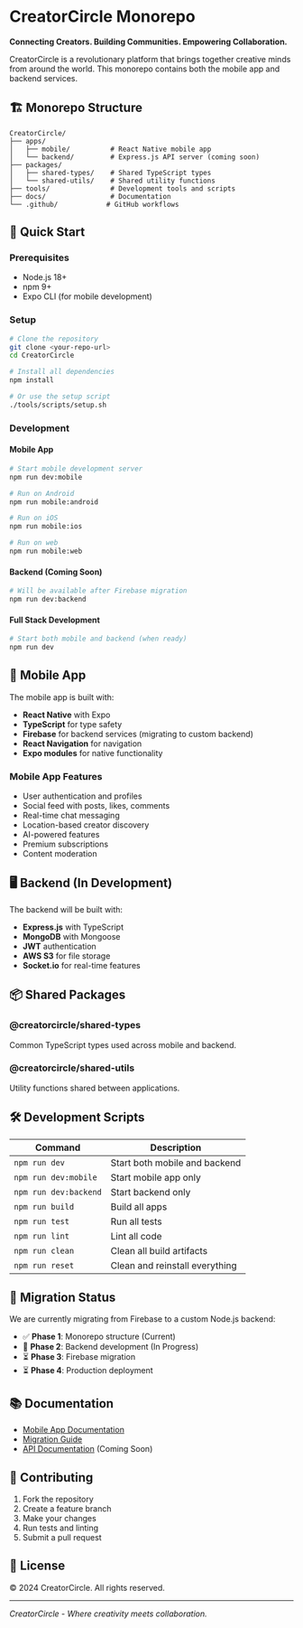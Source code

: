 # CreatorCircle Monorepo

**Connecting Creators. Building Communities. Empowering Collaboration.**

CreatorCircle is a revolutionary platform that brings together creative minds from around the world. This monorepo contains both the mobile app and backend services.

## 🏗️ Monorepo Structure

```
CreatorCircle/
├── apps/
│   ├── mobile/          # React Native mobile app
│   └── backend/         # Express.js API server (coming soon)
├── packages/
│   ├── shared-types/    # Shared TypeScript types
│   └── shared-utils/    # Shared utility functions
├── tools/               # Development tools and scripts
├── docs/                # Documentation
└── .github/            # GitHub workflows
```

## 🚀 Quick Start

### Prerequisites
- Node.js 18+ 
- npm 9+
- Expo CLI (for mobile development)

### Setup
```bash
# Clone the repository
git clone <your-repo-url>
cd CreatorCircle

# Install all dependencies
npm install

# Or use the setup script
./tools/scripts/setup.sh
```

### Development

#### Mobile App
```bash
# Start mobile development server
npm run dev:mobile

# Run on Android
npm run mobile:android

# Run on iOS
npm run mobile:ios

# Run on web
npm run mobile:web
```

#### Backend (Coming Soon)
```bash
# Will be available after Firebase migration
npm run dev:backend
```

#### Full Stack Development
```bash
# Start both mobile and backend (when ready)
npm run dev
```

## 📱 Mobile App

The mobile app is built with:
- **React Native** with Expo
- **TypeScript** for type safety
- **Firebase** for backend services (migrating to custom backend)
- **React Navigation** for navigation
- **Expo modules** for native functionality

### Mobile App Features
- User authentication and profiles
- Social feed with posts, likes, comments
- Real-time chat messaging
- Location-based creator discovery
- AI-powered features
- Premium subscriptions
- Content moderation

## 🖥️ Backend (In Development)

The backend will be built with:
- **Express.js** with TypeScript
- **MongoDB** with Mongoose
- **JWT** authentication
- **AWS S3** for file storage
- **Socket.io** for real-time features

## 📦 Shared Packages

### @creatorcircle/shared-types
Common TypeScript types used across mobile and backend.

### @creatorcircle/shared-utils
Utility functions shared between applications.

## 🛠️ Development Scripts

| Command | Description |
|---------|-------------|
| `npm run dev` | Start both mobile and backend |
| `npm run dev:mobile` | Start mobile app only |
| `npm run dev:backend` | Start backend only |
| `npm run build` | Build all apps |
| `npm run test` | Run all tests |
| `npm run lint` | Lint all code |
| `npm run clean` | Clean all build artifacts |
| `npm run reset` | Clean and reinstall everything |

## 🔄 Migration Status

We are currently migrating from Firebase to a custom Node.js backend:

- ✅ **Phase 1**: Monorepo structure (Current)
- 🔄 **Phase 2**: Backend development (In Progress)
- ⏳ **Phase 3**: Firebase migration
- ⏳ **Phase 4**: Production deployment

## 📚 Documentation

- [Mobile App Documentation](./docs/current/)
- [Migration Guide](./docs/migration/)
- [API Documentation](./docs/api/) (Coming Soon)

## 🤝 Contributing

1. Fork the repository
2. Create a feature branch
3. Make your changes
4. Run tests and linting
5. Submit a pull request

## 📄 License

© 2024 CreatorCircle. All rights reserved.

---

*CreatorCircle - Where creativity meets collaboration.*